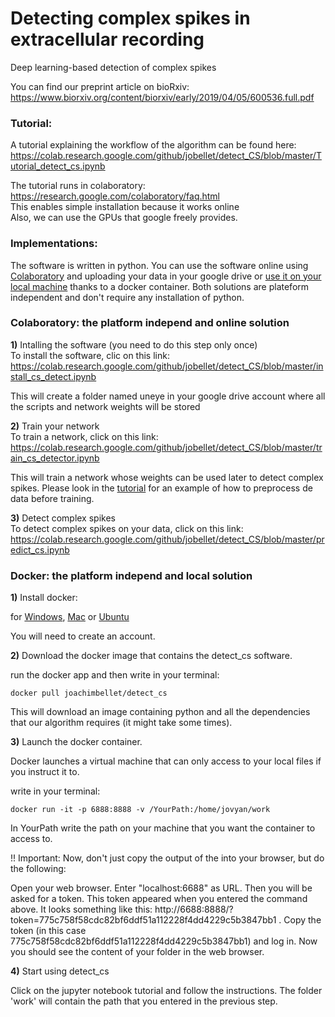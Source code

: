 # Detecting complex spikes in extracellular recording  
Deep learning-based detection of complex spikes  

You can find our preprint article on bioRxiv: https://www.biorxiv.org/content/biorxiv/early/2019/04/05/600536.full.pdf

### <a name="Tutorial">Tutorial:</a>
A tutorial explaining the workflow of the algorithm can be found here: https://colab.research.google.com/github/jobellet/detect_CS/blob/master/Tutorial_detect_cs.ipynb

The tutorial runs in colaboratory: 
https://research.google.com/colaboratory/faq.html  
This enables simple installation because it works online  
Also, we can use the GPUs that google freely provides.

### <a name="Implementations">Implementations:</a>
The software is written in python. You can use the software online using [Colaboratory](#Colaboratory) and uploading your data in your google drive or [use it on your local machine](#docker) thanks to a docker container. Both solutions are plateform independent and don't require any installation of python.

### <a name="Colaboratory">Colaboratory:</a> the platform independ and online solution
 
**1)** Intalling the software (you need to do this step only once)  
To install the software, clic on this link:   
https://colab.research.google.com/github/jobellet/detect_CS/blob/master/install_cs_detect.ipynb

This will create a folder named uneye in your google drive account where all the scripts and network weights will be stored 
 
 
 
**2)** Train your network  
To train a network, click on this link:  
https://colab.research.google.com/github/jobellet/detect_CS/blob/master/train_cs_detector.ipynb

This will train a network whose weights can be used later to detect complex spikes. Please look in the [tutorial](https://colab.research.google.com/github/jobellet/detect_CS/blob/master/Tutorial_detect_cs.ipynb) for an example of how to preprocess de data before training.
 
 
 
**3)** Detect complex spikes  
To detect complex spikes on your data, click on this link:  
https://colab.research.google.com/github/jobellet/detect_CS/blob/master/predict_cs.ipynb
 
 
 
### <a name="docker">Docker:</a> the platform independ and local solution

**1)** Install docker:

for [Windows](https://docs.docker.com/docker-for-windows/install/#download-docker-for-windows), [Mac](https://store.docker.com/editions/community/docker-ce-desktop-mac) or [Ubuntu](https://docs.docker.com/install/linux/docker-ce/ubuntu/#set-up-the-repository)

You will need to create an account.

**2)** Download the docker image that contains the detect_cs software. 

run the docker app and then write in your terminal:

    docker pull joachimbellet/detect_cs

This will download an image containing python and all the dependencies that our algorithm requires (it might take some times).
 
 
 
**3)** Launch the docker container.

Docker launches a virtual machine that can only access to your local files if you instruct it to.

write in your terminal: 

    docker run -it -p 6888:8888 -v /YourPath:/home/jovyan/work
    
In YourPath write the path on your machine that you want the container to access to.

!! Important: Now, don't just copy the output of the into your browser, but do the following:

Open your web browser. Enter "localhost:6688" as URL. Then you will be asked for a token. This token appeared when you entered the command above. It looks something like this: http://6688:8888/?token=775c758f58cdc82bf6ddf51a112228f4dd4229c5b3847bb1 . Copy the token (in this case 775c758f58cdc82bf6ddf51a112228f4dd4229c5b3847bb1) and log in. Now you should see the content of your folder in the web browser.
 
 
 
**4)** Start using detect_cs

Click on the jupyter notebook tutorial and follow the instructions. The folder 'work' will contain the path that you entered in the previous step.
